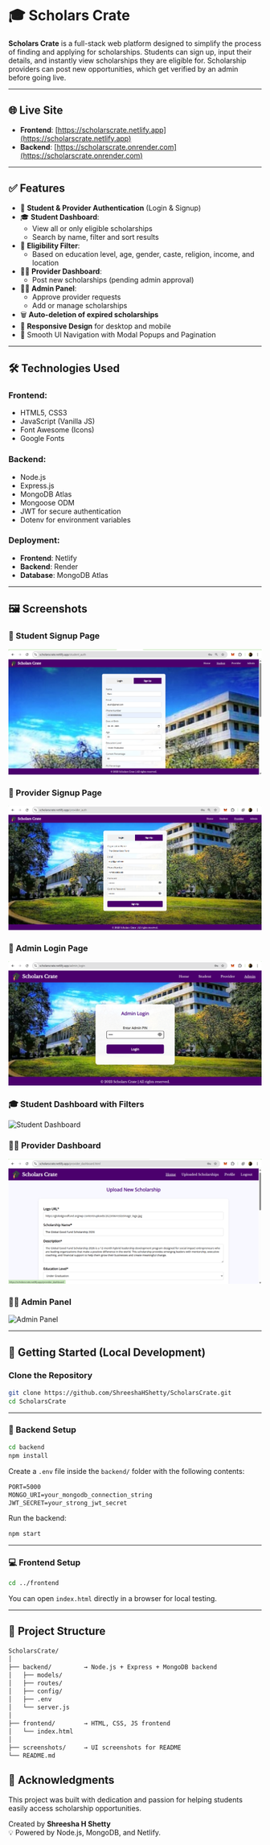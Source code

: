 # 🎓 Scholars Crate

**Scholars Crate** is a full-stack web platform designed to simplify the process of finding and applying for scholarships. Students can sign up, input their details, and instantly view scholarships they are eligible for. Scholarship providers can post new opportunities, which get verified by an admin before going live.

---

## 🌐 Live Site

- **Frontend**: [https://scholarscrate.netlify.app](https://scholarscrate.netlify.app)
- **Backend**: [https://scholarscrate.onrender.com](https://scholarscrate.onrender.com)


---

## ✅ Features

- 🔐 **Student & Provider Authentication** (Login & Signup)
- 🎓 **Student Dashboard**:
  - View all or only eligible scholarships
  - Search by name, filter and sort results
- 📝 **Eligibility Filter**:
  - Based on education level, age, gender, caste, religion, income, and location
- 🧑‍🏫 **Provider Dashboard**:
  - Post new scholarships (pending admin approval)
- 👨‍💼 **Admin Panel**:
  - Approve provider requests
  - Add or manage scholarships
- 🗑️ **Auto-deletion of expired scholarships**
- 📱 **Responsive Design** for desktop and mobile
- 🧭 Smooth UI Navigation with Modal Popups and Pagination

---

## 🛠️ Technologies Used

### Frontend:
- HTML5, CSS3
- JavaScript (Vanilla JS)
- Font Awesome (Icons)
- Google Fonts

### Backend:
- Node.js
- Express.js
- MongoDB Atlas
- Mongoose ODM
- JWT for secure authentication
- Dotenv for environment variables

### Deployment:
- **Frontend**: Netlify
- **Backend**: Render
- **Database**: MongoDB Atlas

---

## 🖼️ Screenshots

### 🔐 Student Signup Page
![Student Signup](screenshots/student_signup.png)

### 🔐 Provider Signup Page
![Provider Signup](screenshots/provider_signup.png)

### 🔐 Admin Login Page
![Admin Login](screenshots/admin_login.png)

### 🎓 Student Dashboard with Filters
![Student Dashboard](screenshots/student_dashboard1.png)


### 🧑‍🏫 Provider Dashboard
![Provider Dashboard](screenshots/provider_dashboard1.png)

### 👨‍💼 Admin Panel
![Admin Panel](screenshots/admin_dashboard1.png)


---

## 🚀 Getting Started (Local Development)

### Clone the Repository

```bash
git clone https://github.com/ShreeshaHShetty/ScholarsCrate.git
cd ScholarsCrate
```

---

### 🔧 Backend Setup

```bash
cd backend
npm install
```

Create a `.env` file inside the `backend/` folder with the following contents:

```env
PORT=5000
MONGO_URI=your_mongodb_connection_string
JWT_SECRET=your_strong_jwt_secret
```

Run the backend:

```bash
npm start
```

---

### 💻 Frontend Setup

```bash
cd ../frontend
```

You can open `index.html` directly in a browser for local testing.


---

## 📂 Project Structure

```
ScholarsCrate/
│
├── backend/         → Node.js + Express + MongoDB backend
│   ├── models/
│   ├── routes/
│   ├── config/
│   ├── .env
│   └── server.js
│
├── frontend/        → HTML, CSS, JS frontend
│   └── index.html
│
├── screenshots/     → UI screenshots for README
└── README.md
```

## 🙏 Acknowledgments

This project was built with dedication and passion for helping students easily access scholarship opportunities.

Created by **Shreesha H Shetty**  
💡 Powered by Node.js, MongoDB, and Netlify.